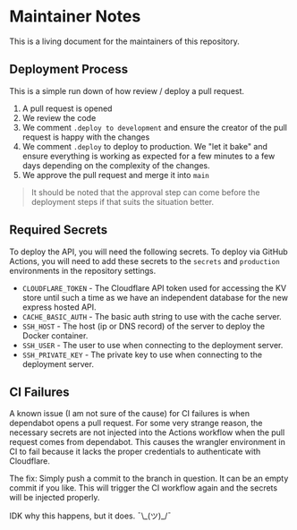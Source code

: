 # Maintainer Notes

This is a living document for the maintainers of this repository.

## Deployment Process

This is a simple run down of how review / deploy a pull request.

1. A pull request is opened
2. We review the code
3. We comment `.deploy to development` and ensure the creator of the pull request is happy with the changes
4. We comment `.deploy` to deploy to production. We "let it bake" and ensure everything is working as expected for a few minutes to a few days depending on the complexity of the changes.
5. We approve the pull request and merge it into `main`

> It should be noted that the approval step can come before the deployment steps if that suits the situation better.

## Required Secrets

To deploy the API, you will need the following secrets. To deploy via GitHub Actions, you will need to add these secrets to the `secrets` and `production` environments in the repository settings.

* `CLOUDFLARE_TOKEN` - The Cloudflare API token used for accessing the KV store until such a time as we have an independent database for the new express hosted API.
* `CACHE_BASIC_AUTH` - The basic auth string to use with the cache server.
* `SSH_HOST` - The host (ip or DNS record) of the server to deploy the Docker container.
* `SSH_USER` - The user to use when connecting to the deployment server.
* `SSH_PRIVATE_KEY` - The private key to use when connecting to the deployment server.

## CI Failures

A known issue (I am not sure of the cause) for CI failures is when dependabot opens a pull request. For some very strange reason, the necessary secrets are not injected into the Actions workflow when the pull request comes from dependabot. This causes the wrangler environment in CI to fail because it lacks the proper credentials to authenticate with Cloudflare.

The fix: Simply push a commit to the branch in question. It can be an empty commit if you like. This will trigger the CI workflow again and the secrets will be injected properly.

IDK why this happens, but it does. ¯\\\_(ツ)\_/¯
